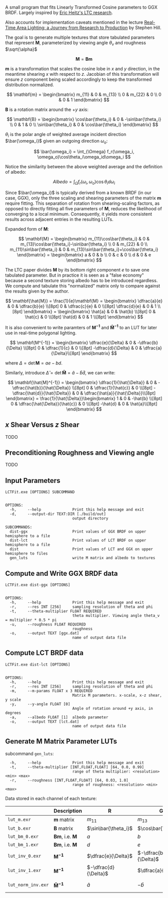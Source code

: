 A small program that fits Linearly Transformed Cosine parameters to GGX BRDF. Largely inspired by [Eric Heitz's LTC research](https://eheitzresearch.wordpress.com/415-2/).

Also accounts for implementation caveats mentioned in the lecture [Real-Time Area Lighting:
a Journey from Research to Production](https://advances.realtimerendering.com/s2016/s2016_ltc_rnd.pdf) by Stephen Hill.

The goal is to generate multiple textures that store tabulated parameters that represent $\mathbf{M}$, parameterized by viewing angle $\theta_v$ and roughness $\sqrt{\alpha}$

$$
\mathbf{M} = \mathbf{B}\mathbf{m}
$$

$\mathbf{m}$ is a transformation that scales the cosine lobe in $x$ and $y$ direction, in the meantime shearing $x$ with respect to $z$. Jacobian of this transformation will ensure $z$ component being scaled accordingly to keep the transformed distribution normalized.

$$
\mathbf{m} =
\begin{bmatrix}
m_{11} & 0 & m_{13} \\
0 & m_{22} & 0 \\
0 & 0 & 1
\end{bmatrix}
$$

$\mathbf{B}$ is a rotation matrix around the $+y$ axis:

$$
\mathbf{B} = 
\begin{bmatrix}
\cos\bar{\theta_i} & 0 & -\sin\bar{\theta_i} \\
0 & 1 & 0 \\
\sin\bar{\theta_i} & 0 & \cos\bar{\theta_i}
\end{bmatrix}
$$

$\theta_i$ is the polar angle of weighted average incident direction $\bar{\omega_i}$ given an outgoing direction $\omega_o$:

$$
\bar{\omega_i} = \int_{\Omega} f_r(\omega_i, \omega_o)\cos\theta_i\omega_id\omega_i
$$

Notice the similarity between the above weighted average and the definition of albedo:

$$
Albedo = \int_{\Omega} f_r(\omega_i, \omega_o)\cos\theta_id\omega_i
$$

Since $\bar{\omega_i}$ is typically derived from a known BRDF (in our case, GGX), only the three scaling and shearing parameters of the matrix $\mathbf{m}$ require fitting. This separation of rotation from shearing-scaling factors, as opposed to directly fitting all five parameters of $\mathbf{M}$, reduces the likelihood of converging to a local minimum. Consequently, it yields more consistent results across adjacent entries in the resulting LUTs.

Expanded form of $\mathbf{M}$:

$$
\mathbf{M}
 = \begin{bmatrix}
m_{11}\cos\bar{\theta_i} & 0 & m_{13}\cos\bar{\theta_i}-\sin\bar{\theta_i} \\
0 & m_{22} & 0 \\
m_{11}\sin\bar{\theta_i} & 0 & m_{13}\sin\bar{\theta_i}+\cos\bar{\theta_i}
\end{bmatrix}
 = \begin{bmatrix}
a & 0 & b \\
0 & c & 0 \\
d & 0 & e
\end{bmatrix}
$$

The LTC paper divides $\mathbf{M}$ by its bottom right component $e$ to save one tabulated parameter. But in practice it is seen as a "false economy" because a second texture storing albedo has to be introduced regardless. We compute and tabulate this "normalized" matrix only to compare against the results given by the author.

$$
\mathbf{\hat{M}}
 = \frac{1}{e}\mathbf{M}
 = \begin{bmatrix}
\dfrac{a}{e} & 0 & \dfrac{b}{e} \\[8pt]
0 & \dfrac{c}{e} & 0 \\[8pt]
\dfrac{d}{e} & 0 & 1 \\[8pt]
\end{bmatrix}
 = \begin{bmatrix}
\hat{a} & 0 & \hat{b} \\[8pt]
0 & \hat{c} & 0 \\[8pt]
\hat{d} & 0 & 1 \\[8pt]
\end{bmatrix}
$$

It is also convenient to write paramters of $\mathbf{M^{-1}}$ and $\mathbf{\hat{M}^{-1}}$ to an LUT for later use in real-time polygonal lighting.

$$
\mathbf{M^{-1}}
 = \begin{bmatrix}
\dfrac{e}{\Delta} & 0 & -\dfrac{b}{\Delta} \\[8pt]
0 & \dfrac{1}{c} & 0 \\[8pt]
-\dfrac{d}{\Delta} & 0 & \dfrac{a}{\Delta}\\[8pt]
\end{bmatrix}
$$

where $\Delta = \det{\mathbf{M}} = ae - bd$.

Similarly, introduce $\hat{\Delta} = \det{\mathbf{\hat{M}}} = \hat{a} - \hat{b}\hat{d}$, we can write:

$$
\mathbf{\hat{M}^{-1}}
= \begin{bmatrix}
\dfrac{1}{\hat{\Delta}} & 0 & -\dfrac{\hat{b}}{\hat{\Delta}} \\[8pt]
0 & \dfrac{1}{\hat{c}} & 0 \\[8pt]
-\dfrac{\hat{d}}{\hat{\Delta}} & 0 & \dfrac{\hat{a}}{\hat{\Delta}}\\[8pt]
\end{bmatrix}
= \frac{1}{\hat{\Delta}}\begin{bmatrix}
1 & 0 & -\hat{b} \\[8pt]
0 & \dfrac{\hat{\Delta}}{\hat{c}} & 0 \\[8pt]
-\hat{d} & 0 & \hat{a}\\[8pt]
\end{bmatrix}
$$


## $x$ Shear Versus $z$ Shear
TODO

## Preconditioning Roughness and Viewing angle
TODO

## Input Parameters

```
LCTFit.exe [OPTIONS] SUBCOMMAND


OPTIONS:
  -h,     --help              Print this help message and exit
  -d,     --output-dir TEXT:DIR [./build/out]
                              output directory

SUBCOMMANDS:
  dist-ggx                    Print values of GGX BRDF on upper hemisphere to a file
  dist-lct                    Print values of LCT BRDF on upper hemisphere to a file
  dist                        Print values of LCT and GGX on upper hemisphere to files
  gen_luts                    write M matrix and albedo to textures
```

## Compute and Write GGX BRDF data
```
LCTFit.exe dist-ggx [OPTIONS]


OPTIONS:
  -h,     --help              Print this help message and exit
  -r,     --res INT [256]     sampling resolution of theta and phi
  -t,     --theta-multiplier FLOAT REQUIRED
                              theta multiplier. Viewing angle theta_v = multiplier * 0.5 * pi
  -u,     --roughness FLOAT REQUIRED
                              roughness
  -o,     --output TEXT [ggx.dat]
                              name of output data file
```

## Compute LCT BRDF data

```
LCTFit.exe dist-lct [OPTIONS]


OPTIONS:
  -h,     --help              Print this help message and exit
  -r,     --res INT [256]     sampling resolution of theta and phi
  -m,     --m-params FLOAT x 3 REQUIRED
                              Matrix M parameters. x-scale, x-z shear, y scale
  -y,     --y-angle FLOAT [0]
                              Angle of rotation around +y axis, in degrees
  -a,     --albedo FLOAT [1]  albedo parameter
  -o,     --output TEXT [lct.dat]
                              name of output data file
```

## Generate M Matrix Parameter LUTs

subcommand `gen_luts`:

```
  -h,     --help              Print this help message and exit
  -t,     --theta-multiplier [INT,FLOAT,FLOAT] [64, 0.0, 0.99]
                              range of theta multiplier: <resolution> <min> <max>
  -r,     --roughness [INT,FLOAT,FLOAT] [64, 0.03, 1.0]
                              range of roughness: <resolution> <min> <max>
```

Data stored in each channel of each texture:

||Description|R|G|B|A|
|------|------|----|----|----|----|
|`lut_m.exr`|$\mathbf{m}$ matrix|$m_{11}$|$m_{13}$|$m_{22}$||
|`lut_b.exr`|$\mathbf{B}$ matrix|$\sin\bar{\theta_i}$|$\cos\bar{\theta_i}$|||
|`lut_bm_0.exr`|$\mathbf{Bm}$, i.e. $\mathbf{M}$|$a$|$b$|$c$|| 
|`lut_bm_1.exr`|$\mathbf{Bm}$, i.e. $\mathbf{M}$|$d$|$e$|$Albedo$||
|`lut_inv_0.exr`|$\mathbf{M^{-1}}$|$\dfrac{e}{\Delta}$|$-\dfrac{b}{\Delta}$|$\dfrac{1}{c}$|
|`lut_inv_1.exr`|$\mathbf{M^{-1}}$|$-\dfrac{d}{\Delta}$|$\dfrac{a}{\Delta}$|$Albedo$|
|`lut_norm_inv.exr`|$\mathbf{\hat{M}^{-1}}$|$\hat{a}$|$-\hat{b}$|$\dfrac{\hat{\Delta}}{\hat{c}}$|$-\hat{d}$|


